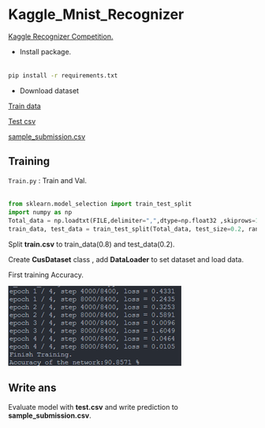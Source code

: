 # Kaggle_Mnist_Recognizer

[Kaggle Recognizer Competition.](https://www.kaggle.com/competitions/digit-recognizer)

+ Install package.

```bash

pip install -r requirements.txt
```

+ Download dataset

[Train data](https://www.kaggle.com/competitions/digit-recognizer/data?select=train.csv)

[Test csv](https://www.kaggle.com/competitions/digit-recognizer/data?select=test.csv)

[sample_submission.csv](https://www.kaggle.com/competitions/digit-recognizer/data?select=sample_submission.csv)

## Training

`Train.py` : Train and Val.

```python

from sklearn.model_selection import train_test_split
import numpy as np
Total_data = np.loadtxt(FILE,delimiter=",",dtype=np.float32 ,skiprows=1)
train_data, test_data = train_test_split(Total_data, test_size=0.2, random_state=42)

```

Split **train.csv** to train_data(0.8) and test_data(0.2).

Create **CusDataset** class , add **DataLoader** to set dataset and load data.

First training Accuracy.

![1](./Accuracy/Training(1).png)

## Write ans

Evaluate model with **test.csv** and write prediction to **sample_submission.csv**.
